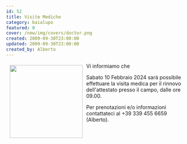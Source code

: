 ```yaml
---
id: 52
title: Visite Mediche
category: baialupo
featured: 0
cover: /new/img/covers/doctor.png
created: 2009-09-30T23:00:00
updated: 2009-09-30T23:00:00
created_by: Alberto
---
```


<img align="left" border="0" height="200" hspace="10" src="/new/img/covers/doctor.png" vspace="6" width="200"/>
Vi informiamo che

Sabato 10 Febbraio 2024
sarà possibile effettuare la visita medica per il rinnovo dell'attestato presso il campo, dalle ore 09.00.

Per prenotazioni e/o informazioni contattateci al
+39 339 455 6659 (Alberto).
